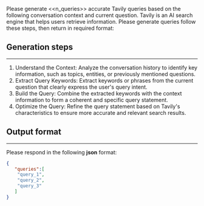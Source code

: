 Please generate <<n_queries>> accurate Tavily queries based on the following conversation context and current question. Tavily is an AI search engine that helps users retrieve information. Please generate queries follow these steps, then return in required format:


## Generation steps
--- 
1. Understand the Context: Analyze the conversation history to identify key information, such as topics, entities, or previously mentioned questions.
2. Extract Query Keywords: Extract keywords or phrases from the current question that clearly express the user's query intent.
3. Build the Query: Combine the extracted keywords with the context information to form a coherent and specific query statement.
4. Optimize the Query: Refine the query statement based on Tavily's characteristics to ensure more accurate and relevant search results.

## Output format
---
Please respond in the following **json** format:
```json
{
   "queries":[
    "query_1",
    "query_2",
    "query_3"
   ]
}